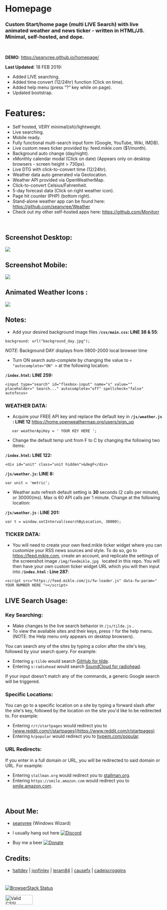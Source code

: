 # Homepage

### Custom Start/home page (multi LIVE Search) with live animated weather and news ticker -  written in HTML/JS. Minimal, self-hosted, and dope.
<br>

**DEMO**:  https://seanvree.github.io/homepage/

**Last Updated**: 18 FEB 2019: 
- Added LIVE searching.
-	Added time convert (12/24hr) function (Click on time).
-	Added help menu (press “?” key while on page).
- Updated bootstrap.


# Features:

- Self hosted, VERY minimal(ish)/lightweight.
- Live searching.
- Mobile ready.
- Fully functional multi-search input form (Google, YouTube, Wiki, IMDB).
- Live custom news ticker provided by: feed.mikle.com ($1/month).
- Background auto change (day/night).
- xMonthly calendar modal (Click on date) (Appears only on desktop browsers - screen height > 730px).
- Live DTG with click-to-convert time (12/24hr).
- Weather data auto generated via Geolocation.
- Weather API provided via OpenWeatherMap.
- Click-to-convert Celsius/Fahrenheit.
- 5-day forecast data (Click on right weather icon).
- Page hit counter (PHP) (bottom right).
- Stand-alone weather app can be found here:  https://github.com/seanvree/Weather
- Check out my other self-hosted apps here:  https://github.com/Monitorr

<br>

## Screenshot Desktop:

<img src="https://i.imgur.com/WkiO88x.gif">

## Screenshot Mobile:

<img src="https://i.imgur.com/MAlKhhB.gif">

## Animated Weather Icons :

<img src="https://i.imgur.com/0iamcsT.gif[/img]">

## Notes:

- Add your desired background image files
**`/css/main.css`: LINE 38 & 55**:

```
background: url("background_day.jpg");
```

_NOTE_: Background DAY displays from 0800-2000 local browser time


- Turn ON search auto-complete by changing the value to `< "autocomplete="ON" >` at the following location:

**`/index.html`: LINE 259:**

```
<input type="search" id="flexbox-input" name="s" value="" placeholder=" Search..." autocomplete="off" spellcheck="false" autofocus>
```

### WEATHER DATA: 
- Acquire your FREE API key and replace the default key in **`/js/weather.js` : LINE 12**
 https://home.openweathermap.org/users/sign_up
 
```
   var weatherApiKey = ' YOUR KEY HERE ';
```

- Change the default temp unit from F to C by changing the following two items:

**`/index.html`: LINE 122:**

```
<div id="unit" class="unit hidden">&degF</div>
```

**`/js/weather.js`: LINE 8:**

```
var unit = 'metric';
```

- Weather auto refresh default setting is  **30** seconds (2 calls per minute), or 30000(ms). Max is 60 API calls per 1 minute. Change at the following location:

**`/js/weather.js` : LINE 201:**

```
var t = window.setInterval(searchByLocation, 30000);
```

### TICKER DATA: 
- You will need to create your own feed.mikle ticker widget where you can customize your RSS news sources and style.  To do so, go to https://feed.mikle.com, create an account, and replicate the settings of the screenshot image `/img/feedmikle.jpg ` located in this repo. You will then have your own custom ticker widget URL which you will then input into  **`/index.html` : Line 287**:
 
 ```
 <script src="https://feed.mikle.com/js/fw-loader.js" data-fw-param=" YOUR NUMBER HERE "></script>
 ```

## LIVE Search Usage:

### Key Searching:

- Make changes to the live search behavior in `/js/tilde.js` .
- To view the available sites and their keys, press `?` for the help menu.
(NOTE: the Help menu only appears on desktop browsers). 

You can search any of the sites by typing a colon after the site's key, followed by your search query. 
For example:

- Entering `g:tilde` would search
  [GitHub for tilde](https://github.com/search?q=tilde).
- Entering `s:radiohead` would search
  [SoundCloud for radiohead](https://soundcloud.com/search?q=radiohead).

If your input doesn't match any of the commands, a generic Google search will be triggered.

### Specific Locations:

You can go to a specific location on a site by typing a forward slash after the
site's key, followed by the location on the site you'd like to be redirected to.
For example:

- Entering `r/r/startpages` would redirect you to
  [www.reddit.com/r/startpages](https://www.reddit.com/r/startpages)
- Entering `h/popular` would redirect you to
  [hypem.com/popular](http://hypem.com/popular).

### URL Redirects:

If you enter in a full domain or URL, you will be redirected to said domain or
URL. For example:

- Entering `stallman.org` would redirect you to
  [stallman.org](https://stallman.org/).
- Entering `https://smile.amazon.com` would redirect you to
  [smile.amazon.com](https://smile.amazon.com/).


<br>

## About Me:

- [seanvree](https://github.com/seanvree) (Windows Wizard)

- I usually hang out here [![Discord](https://img.shields.io/discord/102860784329052160.svg)](https://discord.gg/j2XGCtH)

- Buy me a beer [![Donate](https://img.shields.io/badge/Donate-PayPal-green.svg)](https://paypal.me/monitorrapp)


## Credits:

- [haltdev](https://github.com/haltdev) | [jonfinley](https://github.com/jonfinley) | [leram84](https://github.com/leram84) | [causefx](https://github.com/causefx) | [cadejscroggins](https://github.com/cadejscroggins) 

#

[![BrowserStack Status](https://i.imgur.com/Pnri9gE.gif)](https://automate.browserstack.com/)


<p>
    <a href="https://jigsaw.w3.org/css-validator/check/referer">
        <img style="border:0;width:88px;height:31px"
            src="https://jigsaw.w3.org/css-validator/images/vcss-blue"
            alt="Valid CSS!" />
    </a>
</p>



